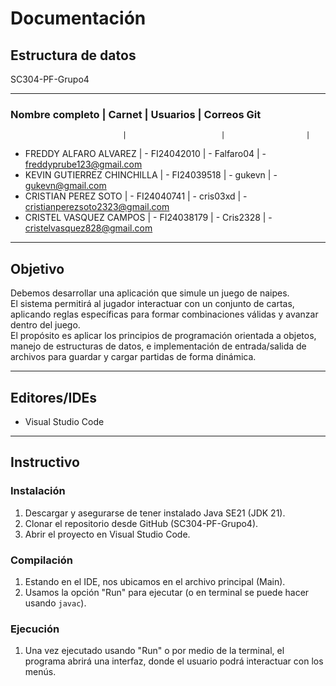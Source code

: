 # Documentación

## Estructura de datos
SC304-PF-Grupo4

---

###  Nombre completo         |       Carnet        |      Usuarios    |          Correos Git
                             |                     |                  |
- FREDDY ALFARO ALVAREZ      |   - FI24042010      |    - Falfaro04   |    - freddyprube123@gmail.com        
- KEVIN GUTIERREZ CHINCHILLA |   - FI24039518      |    - gukevn      |    - gukevn@gmail.com
- CRISTIAN PEREZ SOTO        |   - FI24040741      |    - cris03xd    |    - cristianperezsoto2323@gmail.com
- CRISTEL VASQUEZ CAMPOS     |   - FI24038179      |    - Cris2328    |    - cristelvasquez828@gmail.com
 

---

## Objetivo

Debemos desarrollar una aplicación que simule un juego de naipes.  
El sistema permitirá al jugador interactuar con un conjunto de cartas, aplicando reglas específicas para formar combinaciones válidas y avanzar dentro del juego.  
El propósito es aplicar los principios de programación orientada a objetos, manejo de estructuras de datos, e implementación de entrada/salida de archivos para guardar y cargar partidas de forma dinámica.

---

## Editores/IDEs
- Visual Studio Code

---

## Instructivo

### Instalación
1. Descargar y asegurarse de tener instalado Java SE21 (JDK 21).  
2. Clonar el repositorio desde GitHub (SC304-PF-Grupo4).  
3. Abrir el proyecto en Visual Studio Code.

### Compilación
1. Estando en el IDE, nos ubicamos en el archivo principal (Main).  
2. Usamos la opción "Run" para ejecutar (o en terminal se puede hacer usando `javac`).

### Ejecución
1. Una vez ejecutado usando "Run" o por medio de la terminal, el programa abrirá una interfaz, donde el usuario podrá interactuar con los menús.
